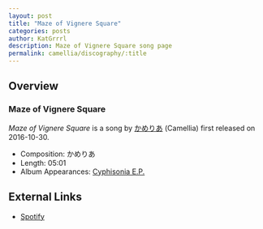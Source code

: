 ```yaml
---
layout: post
title: "Maze of Vignere Square"
categories: posts
author: KatGrrrl
description: Maze of Vignere Square song page
permalink: camellia/discography/:title
---
```


## Overview

### Maze of Vignere Square

*Maze of Vignere Square* is a song by [かめりあ](/camellia) (Camellia) first released on 2016-10-30.

* Composition: かめりあ
* Length: 05:01
* Album Appearances: [Cyphisonia E.P.](/camellia/albums/Cyphisonia)

## External Links

* [Spotify](https://open.spotify.com/track/1rSP3gZRD4pZpe8I9fPCG7?si=e908d40ee4274522)
